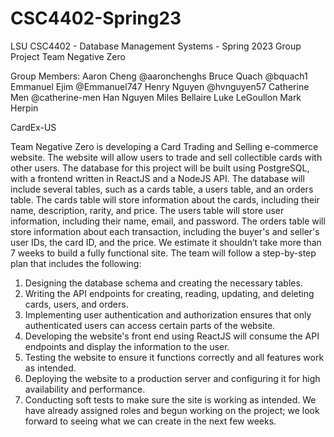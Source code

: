 # CSC4402-Spring23
LSU CSC4402 - Database Management Systems - Spring 2023 Group Project
Team Negative Zero

Group Members:
Aaron Cheng @aaronchenghs
Bruce Quach @bquach1
Emmanuel Ejim @Emmanuel747
Henry Nguyen @hvnguyen57
Catherine Men @catherine-men
Han Nguyen 
Miles Bellaire
Luke LeGoullon
Mark Herpin

CardEx-US

Team Negative Zero is developing a Card Trading and Selling e-commerce website. The website
will allow users to trade and sell collectible cards with other users. The database for this project
will be built using PostgreSQL, with a frontend written in ReactJS and a NodeJS API.
The database will include several tables, such as a cards table, a users table, and an orders
table. The cards table will store information about the cards, including their name, description,
rarity, and price. The users table will store user information, including their name, email, and
password. The orders table will store information about each transaction, including the buyer's
and seller's user IDs, the card ID, and the price.
We estimate it shouldn’t take more than 7 weeks to build a fully functional site. The team will
follow a step-by-step plan that includes the following:

1) Designing the database schema and creating the necessary tables.
2) Writing the API endpoints for creating, reading, updating, and deleting cards, users, and
orders.
3) Implementing user authentication and authorization ensures that only authenticated
users can access certain parts of the website.
4) Developing the website's front end using ReactJS will consume the API endpoints and
display the information to the user.
5) Testing the website to ensure it functions correctly and all features work as intended.
6) Deploying the website to a production server and configuring it for high availability and
performance.
7) Conducting soft tests to make sure the site is working as intended.
We have already assigned roles and begun working on the project; we look forward to seeing
what we can create in the next few weeks.

